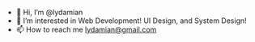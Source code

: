 - 👋 Hi, I’m @lydamian
- 👀 I’m interested in Web Development! UI Design, and System Design!
- 📫 How to reach me lydamian@gmail.com

<!---
lydamian/lydamian is a ✨ special ✨ repository because its `README.md` (this file) appears on your GitHub profile.
You can click the Preview link to take a look at your changes.
--->
